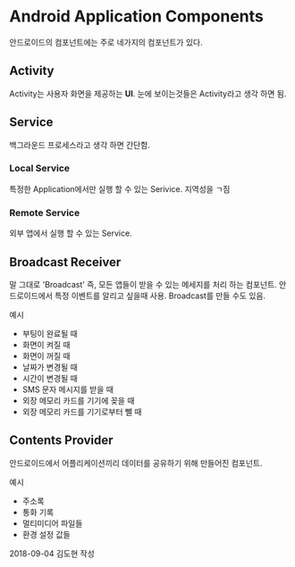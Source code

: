 # Android Application Components

안드로이드의 컴포넌트에는 주로 네가지의 컴포넌트가 있다.



## Activity

Activity는 사용자 화면을 제공하는 **UI**.
눈에 보이는것들은 Activity라고 생각 하면 됨.



## Service

백그라운드 프로세스라고 생각 하면 간단함.

### Local Service

특정한 Application에서만 실행 할 수 있는 Serivice. 지역성을 ㄱ짐

### Remote Service

외부 앱에서 실행 할 수 있는 Service.



## Broadcast Receiver

말 그대로 'Broadcast' 즉, 모든 앱들이 받을 수 있는 메세지를 처리 하는 컴포넌트.
안드로이드에서 특정 이벤트를 알리고 싶을때 사용.
Broadcast를 만들 수도 있음.

예시

- 부팅이 완료될 때
- 화면이 켜질 때
- 화면이 꺼질 때
- 날짜가 변경될 때
- 시간이 변경될 때
- SMS 문자 메시지를 받을 때
- 외장 메모리 카드를 기기에 꽂을 때
- 외장 메모리 카드를 기기로부터 뺄 때 



## Contents Provider

안드로이드에서 어플리케이션끼리 데이터를 공유하기 위해 만들어진 컴포넌트.

예시

* 주소록
* 통화 기록
* 멀티미디어 파일들
* 환경 설정 값들



2018-09-04 김도현 작성